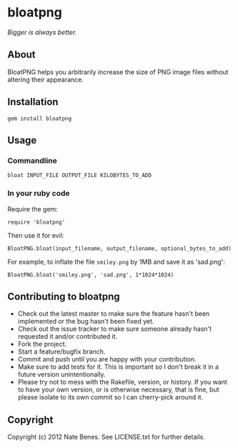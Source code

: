 # bloatpng

_Bigger is always better._

## About

BloatPNG helps you arbitrarily increase the size of PNG image files without altering their appearance.

## Installation

`gem install bloatpng`

## Usage

### Commandline

`bloat INPUT_FILE OUTPUT_FILE KILOBYTES_TO_ADD`

### In your ruby code

Require the gem:

`require 'bloatpng'`

Then use it for evil:

`BloatPNG.bloat(input_filename, output_filename, optional_bytes_to_add)`

For example, to inflate the file `smiley.png` by 1MB and save it as 'sad.png':

`BloatPNG.bloat('smiley.png', 'sad.png', 1*1024*1024)`

## Contributing to bloatpng
 
* Check out the latest master to make sure the feature hasn't been implemented or the bug hasn't been fixed yet.
* Check out the issue tracker to make sure someone already hasn't requested it and/or contributed it.
* Fork the project.
* Start a feature/bugfix branch.
* Commit and push until you are happy with your contribution.
* Make sure to add tests for it. This is important so I don't break it in a future version unintentionally.
* Please try not to mess with the Rakefile, version, or history. If you want to have your own version, or is otherwise necessary, that is fine, but please isolate to its own commit so I can cherry-pick around it.

## Copyright

Copyright (c) 2012 Nate Benes. See LICENSE.txt for
further details.

